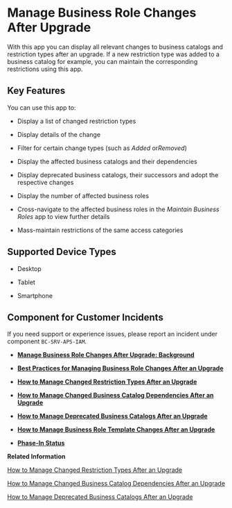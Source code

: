 <!-- loio2e2f201d17b346c480bcc2c5610fa0a7 -->

# Manage Business Role Changes After Upgrade



With this app you can display all relevant changes to business catalogs and restriction types after an upgrade. If a new restriction type was added to a business catalog for example, you can maintain the corresponding restrictions using this app.



## Key Features

You can use this app to:



-   Display a list of changed restriction types

-   Display details of the change

-   Filter for certain change types \(such as *Added* or*Removed*\)

-   Display the affected business catalogs and their dependencies

-   Display deprecated business catalogs, their successors and adopt the respective changes

-   Display the number of affected business roles

-   Cross-navigate to the affected business roles in the *Maintain Business Roles* app to view further details

-   Mass-maintain restrictions of the same access categories




<a name="loio2e2f201d17b346c480bcc2c5610fa0a7__supported_devices"/>

## Supported Device Types

-   Desktop

-   Tablet

-   Smartphone




<a name="loio2e2f201d17b346c480bcc2c5610fa0a7__customer_component"/>

## Component for Customer Incidents

If you need support or experience issues, please report an incident under component `BC-SRV-APS-IAM`.

-   **[Manage Business Role Changes After Upgrade: Background](Manage_Business_Role_Changes_After_Upgrade_Background_ffa1535.md "")**  

-   **[Best Practices for Managing Business Role Changes After an Upgrade](Best_Practices_for_Managing_Business_Role_Changes_After_an_Upgrade_b362b0a.md "")**  

-   **[How to Manage Changed Restriction Types After an Upgrade](How_to_Manage_Changed_Restriction_Types_After_an_Upgrade_cbddbef.md "")**  

-   **[How to Manage Changed Business Catalog Dependencies After an Upgrade](How_to_Manage_Changed_Business_Catalog_Dependencies_After_an_Upgrade_b6d4237.md "")**  

-   **[How to Manage Deprecated Business Catalogs After an Upgrade](How_to_Manage_Deprecated_Business_Catalogs_After_an_Upgrade_5bf8728.md "")**  

-   **[How to Manage Business Role Template Changes After an Upgrade](How_to_Manage_Business_Role_Template_Changes_After_an_Upgrade_4d0c745.md "")**  

-   **[Phase-In Status](Phase-In_Status_c340e07.md "")**  


**Related Information**  


[How to Manage Changed Restriction Types After an Upgrade](How_to_Manage_Changed_Restriction_Types_After_an_Upgrade_cbddbef.md "")



[How to Manage Changed Business Catalog Dependencies After an Upgrade](How_to_Manage_Changed_Business_Catalog_Dependencies_After_an_Upgrade_b6d4237.md "")

[How to Manage Deprecated Business Catalogs After an Upgrade](How_to_Manage_Deprecated_Business_Catalogs_After_an_Upgrade_5bf8728.md "")

